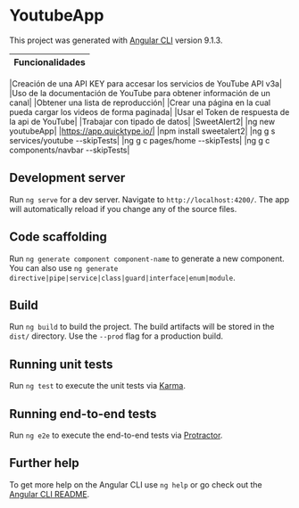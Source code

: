 # YoutubeApp

This project was generated with [Angular CLI](https://github.com/angular/angular-cli) version 9.1.3.

| Funcionalidades |
| ------------- |

|Creación de una API KEY para accesar los servicios de YouTube API v3a|
|Uso de la documentación de YouTube para obtener información de un canal|
|Obtener una lista de reproducción|
|Crear una página en la cual pueda cargar los videos de forma paginada|
|Usar el Token de respuesta de la api de YouTube|
|Trabajar con tipado de datos|
|SweetAlert2|
|ng new youtubeApp|
|https://app.quicktype.io/|
|npm install sweetalert2|
|ng g s services/youtube --skipTests|
|ng g c pages/home --skipTests|
|ng g c components/navbar --skipTests|

## Development server

Run `ng serve` for a dev server. Navigate to `http://localhost:4200/`. The app will automatically reload if you change any of the source files.

## Code scaffolding

Run `ng generate component component-name` to generate a new component. You can also use `ng generate directive|pipe|service|class|guard|interface|enum|module`.

## Build

Run `ng build` to build the project. The build artifacts will be stored in the `dist/` directory. Use the `--prod` flag for a production build.

## Running unit tests

Run `ng test` to execute the unit tests via [Karma](https://karma-runner.github.io).

## Running end-to-end tests

Run `ng e2e` to execute the end-to-end tests via [Protractor](http://www.protractortest.org/).

## Further help

To get more help on the Angular CLI use `ng help` or go check out the [Angular CLI README](https://github.com/angular/angular-cli/blob/master/README.md).

